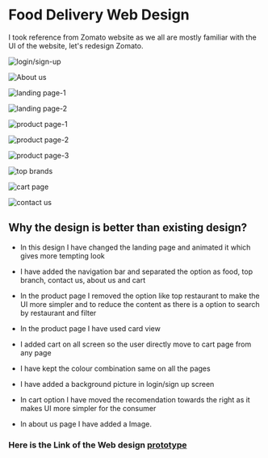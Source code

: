 # Food Delivery Web Design
I took reference from Zomato website as we all are mostly familiar with the UI of the website, let's redesign Zomato.

![login/sign-up](https://i.imgur.com/cVtqic8.png)

![About us](https://i.imgur.com/JaBPjK5.png)

![landing page-1](https://i.imgur.com/ysBkOMi.png)

![landing page-2](https://i.imgur.com/fnAfmCA.png)

![product page-1](https://i.imgur.com/kif3ka1.png)

![product page-2](https://i.imgur.com/193CXZQ.png)

![product page-3](https://i.imgur.com/P1l6GZl.png)

![top brands](https://i.imgur.com/m4EdAhn.png)

![cart page](https://i.imgur.com/ebi7CrE.png)

![contact us](https://i.imgur.com/4do1BRV.png)

## Why the design is better than existing design?

- In this design I have changed the landing page and animated it which gives more tempting look

- I have added the navigation bar and separated the option as food, top branch, contact us, about us and cart

- In the product page I removed the option like top restaurant to make the UI more simpler and to reduce the content as there is a option to search by restaurant and filter 

- In the product page I have used card view

- I added cart on all screen so the user directly move to cart page from any page

- I have kept the colour combination same on all the pages 

- I have added a background picture in login/sign up screen

- In cart option I have moved the recomendation towards the right as it makes UI more simpler for the consumer

- In about us page I have added a Image.

### Here is the Link of the Web design [prototype](https://www.figma.com/file/Ey83M8WXoSQKVWjpy6EMqQ/Food-web-app-design?node-id=26854%3A208)